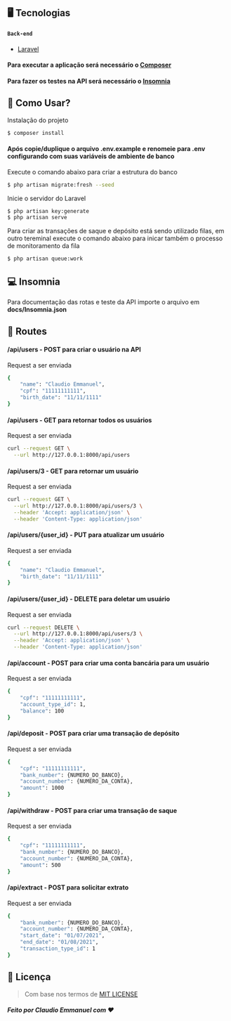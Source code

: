 ## 🖥 Tecnologias
#### `Back-end`
- [Laravel](https://laravel.com/)
#### Para executar a aplicação será necessário o [Composer](https://getcomposer.org/download/)
#### Para fazer os testes na API será necessário o [Insomnia](https://insomnia.rest/download)

## 🎴 Como Usar?

Instalação do projeto
```bash
$ composer install
```

#### Após copie/duplique o arquivo .env.example e renomeie para .env configurando com suas variáveis de ambiente de banco
Execute o comando abaixo para criar a estrutura do banco
```bash
$ php artisan migrate:fresh --seed
```

Inicie o servidor do Laravel
```bash
$ php artisan key:generate
$ php artisan serve
```

Para criar as transações de saque e depósito está sendo utilizado filas, em outro tereminal execute o comando abaixo para inicar também o processo de monitoramento da fila
```bash
$ php artisan queue:work
```

## 💻 Insomnia
Para documentação das rotas e teste da API importe o arquivo em **docs/Insomnia.json**

## 🔗 Routes 
#### /api/users - POST para criar o usuário na API

Request a ser enviada
```bash
{
	"name": "Claudio Emmanuel",
	"cpf": "11111111111",
	"birth_date": "11/11/1111"
}
```

#### /api/users - GET para retornar todos os usuários

Request a ser enviada
```bash
curl --request GET \
  --url http://127.0.0.1:8000/api/users
```

#### /api/users/3 - GET para retornar um usuário

Request a ser enviada
```bash
curl --request GET \
  --url http://127.0.0.1:8000/api/users/3 \
  --header 'Accept: application/json' \
  --header 'Content-Type: application/json'
```

#### /api/users/{user_id} - PUT para atualizar um usuário

Request a ser enviada
```bash
{
	"name": "Claudio Emmanuel",	
	"birth_date": "11/11/1111"
}
```

#### /api/users/{user_id} - DELETE para deletar um usuário

Request a ser enviada
```bash
curl --request DELETE \
  --url http://127.0.0.1:8000/api/users/3 \
  --header 'Accept: application/json' \
  --header 'Content-Type: application/json'
```

#### /api/account - POST para criar uma conta bancária para um usuário

Request a ser enviada
```bash
{
	"cpf": "11111111111",
	"account_type_id": 1,
	"balance": 100
}
```

#### /api/deposit - POST para criar uma transação de depósito

Request a ser enviada
```bash
{
	"cpf": "11111111111",
	"bank_number": {NUMERO_DO_BANCO},
	"account_number": {NUMERO_DA_CONTA},
	"amount": 1000
}
```

#### /api/withdraw - POST para criar uma transação de saque

Request a ser enviada
```bash
{
	"cpf": "11111111111",
	"bank_number": {NUMERO_DO_BANCO},
	"account_number": {NUMERO_DA_CONTA},
	"amount": 500
}
```

#### /api/extract - POST para solicitar extrato 

Request a ser enviada
```bash
{
	"bank_number": {NUMERO_DO_BANCO},
	"account_number": {NUMERO_DA_CONTA},
	"start_date": "01/07/2021",
	"end_date": "01/08/2021",
	"transaction_type_id": 1
}
```

## 📙 Licença
> Com base nos termos de [MIT LICENSE](https://opensource.org/licenses/MIT)

##### Feito por Claudio Emmanuel com ❤️
